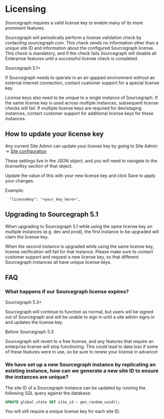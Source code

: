 # Licensing

Sourcegraph requires a valid license key to enable many of its more prominent features.

Sourcegraph will periodically perform a license validation check by contacting sourcegraph.com. This check sends no information other than a unique site ID and information about the configured Sourcegraph license. This check is mandatory, and if the check fails Sourcegraph will disable all Enterprise features until a successful license check is completed.

<span class="badge badge-note">Sourcegraph 5.1+</span>

If Sourcegraph needs to operate in an air-gapped environment without an external internet connection, contact customer support for a special license key.

License keys also need to be unique to a single instance of Sourcegraph. If the same license key is used across multiple instances, subsequent license checks will fail. If multiple license keys are required for dev/staging instances, contact customer support for additional license keys for these instances.

## How to update your license key

Any current Site Admin can update your license key by going to Site Admin -> [Site configuration](../config/site_config.md)

These settings live in the JSON object, and you will need to navigate to the _licenseKey_ section of that object.

Update the value of this with your new license key and click Save to apply your changes.

Example:
```
  "licenseKey": "<your_key_here>",
```

## Upgrading to Sourcegraph 5.1

When upgrading to Sourcegraph 5.1 while using the same license key on multiple instances (e.g. dev and prod), the first instance to be upgraded will claim the license key.

When the second instance is upgraded while using the same license key, license verification will fail for that instance. Please make sure to contact customer support and request a new license key, so that different Sourcegraph instances all have unique license keys.

## FAQ

### What happens if our Sourcegraph license expires?

<span class="badge badge-note">Sourcegraph 5.3+</span>

Sourcegraph will continue to function as normal, but users will be signed out of Sourcegraph and will be unable to sign in until a site admin signs in and updates the license key.

<span class="badge badge-note">Before Sourcegraph 5.3</span>

Sourcegraph will revert to a free license, and any features that require an enterprise license will stop functioning. This could lead to data loss if some of these features were in use, so be sure to renew your license in advance!

### We have set up a new Sourcegraph instance by replicating an existing instance, how can we generate a new site ID to ensure the instances are unique?

The site ID of a Sourcegraph instance can be updated by running the following SQL query against the database:

```sql
UPDATE global_state SET site_id = gen_random_uuid();
```

You will still require a unique license key for each site ID.
